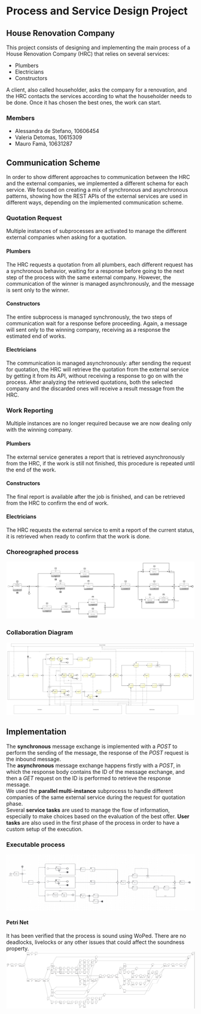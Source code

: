 # Process and Service Design Project

## House Renovation Company
This project consists of designing and implementing the main process of a House Renovation Company (HRC) that relies on several services:

* Plumbers
* Electricians
* Constructors

A client, also called householder, asks the company for a renovation, and the HRC contacts the services according to what the householder needs to be done. Once it has chosen the best ones, the work can start.

### Members
* Alessandra de Stefano, 10606454
* Valeria Detomas, 10615309
* Mauro Famà, 10631287

## Communication Scheme
In order to show different approaches to communication between the HRC and the external companies, we implemented a different schema for each service. We focused on creating a mix of synchronous and asynchronous patterns, showing how the REST APIs of the external services are used in different ways, depending on the implemented communication scheme.

### Quotation Request
Multiple instances of subprocesses are activated to manage the different external companies when asking for a quotation. 

#### Plumbers
The HRC requests a quotation from all plumbers, each different request has a synchronous behavior, waiting for a response before going to the next step of the process with the same external company. However, the communication of the winner is managed asynchronously, and the message is sent only to the winner.
#### Constructors
The entire subprocess is managed synchronously, the two steps of communication wait for a response before proceeding. Again, a message will sent only to the winning company, receiving as a response the estimated end of works.
#### Electricians
The communication is managed asynchronously: after sending the request for quotation, the HRC will retrieve the quotation from the external service by getting it from its API, without receiving a response to go on with the process. After analyzing the retrieved quotations, both the selected company and the discarded ones will receive a result message from the HRC.

### Work Reporting
Multiple instances are no longer required because we are now dealing only with the winning company.

#### Plumbers
The external service generates a report that is retrieved asynchronously from the HRC, if the work is still not finished, this procedure is repeated until the end of the work.
#### Constructors
The final report is available after the job is finished, and can be retrieved from the HRC to confirm the end of work.
#### Electricians
The HRC requests the external service to emit a report of the current status, it is retrieved when ready to confirm that the work is done.

### Choreographed process
![Choreography Diagram](https://github.com/valeriadetomas/PSD_project_2023/blob/main/processes/Choreography%20.png)

### Collaboration Diagram
![Collaboration Diagram](https://github.com/valeriadetomas/PSD_project_2023/blob/main/processes/collaboration%20diagram.png)

## Implementation
The **synchronous** message exchange is implemented with a *POST* to perform the sending of the message, the response of the *POST* request is the inbound message. \
The **asynchronous** message exchange happens firstly with a *POST*, in which the response body contains the ID of the message exchange, and then a *GET* request on the ID is performed to retrieve the response message. \
We used the **parallel multi-instance** subprocess to handle different companies of the same external service during the request for quotation phase. \
Several **service tasks** are used to manage the flow of information, especially to make choices based on the evaluation of the best offer. **User tasks** are also used in the first phase of the process in order to have a custom setup of the execution.

### Executable process
![Executable Model](https://github.com/valeriadetomas/PSD_project_2023/blob/main/processes/executable.png)

#### Petri Net
It has been verified that the process is sound using WoPed. There are no deadlocks, livelocks or any other issues that could affect the soundness property.
![Petri Net](https://github.com/valeriadetomas/PSD_project_2023/blob/main/processes/petri_net.jpg)
